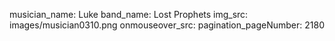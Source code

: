 musician_name: Luke
band_name: Lost Prophets
img_src: images/musician0310.png
onmouseover_src: 
pagination_pageNumber: 2180